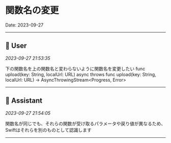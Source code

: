 # 関数名の変更

Date: 2023-09-27

---

## 👤 User
*2023-09-27 21:53:35*

下の関数名を上の関数名と変わらないように関数名を変更したい
func upload(key: String, localUrl: URL) async throws
    func upload(key: String, localUrl: URL) -&gt; AsyncThrowingStream&lt;Progress, Error&gt;

---

## 🤖 Assistant
*2023-09-27 21:54:05*

関数名が同じでも、それらの関数が受け取るパラメータや戻り値が異なるため、Swiftはそれらを別のものとして認識します

---
